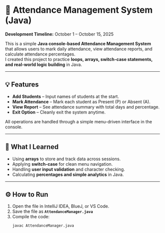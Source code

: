 # 🎯 Attendance Management System (Java)

**Development Timeline:** October 1 – October 15, 2025

This is a simple **Java console-based Attendance Management System** that allows users to mark daily attendance, view attendance reports, and calculate attendance percentages.  
I created this project to practice **loops, arrays, switch-case statements, and real-world logic building** in Java.

---

## 💡 Features

- **Add Students** – Input names of students at the start.  
- **Mark Attendance** – Mark each student as Present (P) or Absent (A).  
- **View Report** – See attendance summary with total days and percentage.  
- **Exit Option** – Cleanly exit the system anytime.

All operations are handled through a simple menu-driven interface in the console.

---

## 🧠 What I Learned

- Using **arrays** to store and track data across sessions.  
- Applying **switch-case** for clean menu navigation.  
- Handling **user input validation** and character checking.  
- Calculating **percentages and simple analytics** in Java.  

---

## ⚙️ How to Run

1. Open the file in IntelliJ IDEA, BlueJ, or VS Code.  
2. Save the file as **`AttendanceManager.java`**  
3. Compile the code:
   ```bash
   javac AttendanceManager.java
